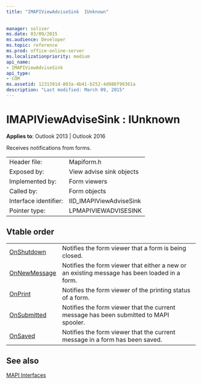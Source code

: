 ```yaml
---
title: "IMAPIViewAdviseSink  IUnknown"
 
 
manager: soliver
ms.date: 03/09/2015
ms.audience: Developer
ms.topic: reference
ms.prod: office-online-server
ms.localizationpriority: medium
api_name:
- IMAPIViewAdviseSink
api_type:
- COM
ms.assetid: 1231391d-803a-4b41-b252-4d986f99361a
description: "Last modified: March 09, 2015"
---
```


# IMAPIViewAdviseSink : IUnknown

  
  
**Applies to**: Outlook 2013 | Outlook 2016 
  
Receives notifications from forms. 
  
|||
|:-----|:-----|
|Header file:  <br/> |Mapiform.h  <br/> |
|Exposed by:  <br/> |View advise sink objects  <br/> |
|Implemented by:  <br/> |Form viewers  <br/> |
|Called by:  <br/> |Form objects  <br/> |
|Interface identifier:  <br/> |IID_IMAPIViewAdviseSink  <br/> |
|Pointer type:  <br/> |LPMAPIVIEWADVISESINK  <br/> |
   
## Vtable order

|||
|:-----|:-----|
|[OnShutdown](imapiviewadvisesink-onshutdown.md) <br/> |Notifies the form viewer that a form is being closed. |
|[OnNewMessage](imapiviewadvisesink-onnewmessage.md) <br/> |Notifies the form viewer that either a new or an existing message has been loaded in a form. |
|[OnPrint](imapiviewadvisesink-onprint.md) <br/> |Notifies the form viewer of the printing status of a form. |
|[OnSubmitted](imapiviewadvisesink-onsubmitted.md) <br/> |Notifies the form viewer that the current message has been submitted to MAPI spooler. |
|[OnSaved](imapiviewadvisesink-onsaved.md) <br/> |Notifies the form viewer that the current message in a form has been saved. |
   
## See also



[MAPI Interfaces](mapi-interfaces.md)


